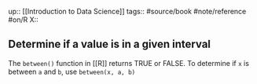 up:: [[Introduction to Data Science]]
tags:: #source/book #note/reference #on/R 
X:: 

## Determine if a value is in a given interval

The `between()` function in [[R]] returns TRUE or FALSE. To determine if `x` is between `a` and `b`, use `between(x, a, b)`